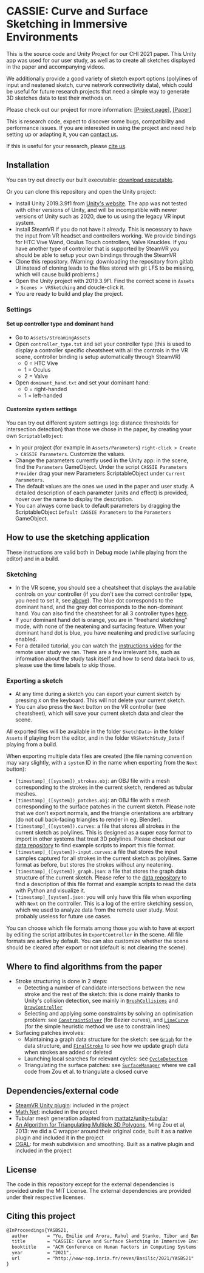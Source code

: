 # CASSIE: Curve and Surface Sketching in Immersive Environments

This is the source code and Unity Project for our CHI 2021 paper. This Unity app was used for our user study, as well as to create all sketches displayed in the paper and accompanying videos.

We additionally provide a good variety of sketch export options (polylines of input and neatened sketch, curve network connectivity data), which could be useful for future research projects that need a simple way to generate 3D sketches data to test their methods on.

Please check out our project for more information: [[Project page]](https://em-yu.github.io/research/cassie/), [[Paper]](http://www-sop.inria.fr/reves/Basilic/2021/YASBS21/CASSIE_author_version.pdf)

This is research code, expect to discover some bugs, compatibility and performance issues. If you are interested in using the project and need help setting up or adapting it, you can [contact us](mailto:emilie.yu@inria.fr).

If this is useful for your research, please [cite us](#citing-this-project).

## Installation

You can try out directly our built executable: [download executable](https://ns.inria.fr/d3/CASSIE/CASSIE-build-2021-05-02.zip).

Or you can clone this repository and open the Unity project:

* Install Unity 2019.3.9f1 from [Unity's website](https://unity3d.com/fr/get-unity/download/archive). The app was not tested with other versions of Unity, and will be incompatible with newer versions of Unity such as 2020, due to us using the legacy VR input system.
* Install SteamVR if you do not have it already. This is necessary to have the input from VR headset and controllers working. We provide bindings for HTC Vive Wand, Oculus Touch controllers, Valve Knuckles. If you have another type of controller that is supported by SteamVR you should be able to setup your own bindings through the SteamVR 
* Clone this repository. (Warning: downloading the repository from gitlab UI instead of cloning leads to the files stored with git LFS to be missing, which will cause build problems.)
* Open the Unity project with 2019.3.9f1. Find the correct scene in `Assets > Scenes > VRSketching` and doucle-click it.
* You are ready to build and play the project.

### Settings

#### Set up controller type and dominant hand

* Go to `Assets/StreamingAssets`
* Open `controller_type.txt` and set your controller type (this is used to display a controller specific cheatsheet with all the controls in the VR scene, controller binding is setup automatically through SteamVR)
  * 0 = HTC Vive
  * 1 = Oculus
  * 2 = Valve
* Open `dominant_hand.txt` and set your dominant hand:
  * 0 = right-handed
  * 1 = left-handed

#### Customize system settings

You can try out different system settings (eg: distance thresholds for intersection detection) than those we chose in the paper, by creating your own `ScriptableObject`:

* In your project (for example in `Assets/Parameters`) `right-click > Create > CASSIE Parameters`. Customize the values.
* Change the parameters currently used in the Unity app: in the scene, find the `Parameters` GameObject. Under the script `CASSIE Parameters Provider` drag your new Parameters ScriptableObject under `Current Parameters`.
* The default values are the ones we used in the paper and user study. A detailed description of each parameter (units and effect) is provided, hover over the name to display the description.
* You can always come back to default parameters by dragging the ScriptableObject `Default CASSIE Parameters` to the `Parameters` GameObject.

## How to use the sketching application

These instructions are valid both in Debug mode (while playing from the editor) and in a build.

### Sketching

* In the VR scene, you should see a cheatsheet that displays the available controls on your controller (if you don't see the correct controller type, you need to set it, see [above](#set-up-controller-type-and-dominant-hand)). The blue dot corresponds to the dominant hand, and the grey dot corresponds to the non-dominant hand. You can also find the cheatsheet for all 3 controller types [here](http://www-sop.inria.fr/members/Emilie.Yu/Controllers-cheatseet.pdf).
* If your dominant hand dot is orange, you are in "freehand sketching" mode, with none of the neatening and surfacing feature. When your dominant hand dot is blue, you have neatening and predictive surfacing enabled.
* For a detailed tutorial, you can watch the [instructions video](https://youtu.be/Z2JEOQJK8cg) for the remote user study we ran. There are a few irrelevant bits, such as information about the study task itself and how to send data back to us, please use the time labels to skip those.

### Exporting a sketch

* At any time during a sketch you can export your current sketch by pressing `X` on the keyboard. This will not delete your current sketch.
* You can also press the `Next` button on the VR controller (see cheatsheet), which will save your current sketch data and clear the scene.

All exported files will be available in the folder `SketchData~` in the folder `Assets` if playing from the editor, and in the folder `VRSketchStudy_Data` if playing from a build.

When exporting multiple data files are created (the file naming convention may vary slightly, with a `system` ID in the name when exporting from the `Next` button):

* `[timestamp]_([system])_strokes.obj`: an OBJ file with a mesh corresponding to the strokes in the current sketch, rendered as tubular meshes.
* `[timestamp]_([system])_patches.obj`: an OBJ file with a mesh corresponding to the surface patches in the current sketch. Please note that we don't export normals, and the triangle orientations are arbitrary (do not cull back-facing triangles to render in eg. Blender).
* `[timestamp]_([system]).curves`: a file that stores all strokes in the current sketch as polylines. This is designed as a super easy format to import in other systems that treat 3D polylines. Please checkout our [data repository](https://gitlab.inria.fr/D3/cassie-data) to find example scripts to import this file format.
* `[timestamp]_([system])-input.curves`: a file that stores the input samples captured for all strokes in the current sketch as polylines. Same format as before, but stores the strokes without any neatening.
* `[timestamp]_([system])_graph.json`: a file that stores the graph data structure of the current sketch. Please refer to the [data repository](https://gitlab.inria.fr/D3/cassie-data) to find a description of this file format and example scripts to read the data with Python and visualize it.
* `[timestamp]_[system].json`: you will only have this file when exporting with `Next` on the controller. This is a log of the entire sketching session, which we used to analyze data from the remote user study. Most probably useless for future use cases.

You can choose which file formats among those you wish to have at export by editing the script attributes in `ExportController` in the scene. All file formats are active by default. You can also customize whether the scene should be cleared after export or not (default is: not clearing the scene).

## Where to find algorithms from the paper

* Stroke structuring is done in 2 steps:
  * Detecting a number of candidate intersections between the new stroke and the rest of the sketch: this is done mainly thanks to Unity's collision detection, see mainly in [`BrushCollisions`](/Assets/Scripts/Select/BrushCollisions.cs) and [`DrawController`](/Assets/Scripts/Create/Sketch/DrawController.cs#L258) 
  * Selecting and applying some constraints by solving an optimisation problem: see [`ConstraintSolver`](/Assets/Scripts/Create/Sketch/Beautify/ConstraintSolver.cs) (for Bezier curves), and [`LineCurve`](/Assets/Scripts/Curves/LineCurve.cs#L117) (for the simple heuristic method we use to constrain lines)
* Surfacing patches involves:
  * Maintaining a graph data structure for the sketch: see [`Graph`](/Assets/Scripts/Data/Graph/Graph.cs) for the data structure, and [`FinalStroke`](/Assets/Scripts/Data/Strokes/FinalStroke.cs) to see how we update graph data when strokes are added or deleted
  * Launching local searches for relevant cycles: see [`CycleDetection`](/Assets/Scripts/Data/Graph/CycleDetection.cs)
  * Triangulating the surface patches: see [`SurfaceManager`](/Assets/Scripts/Create/Surface/SurfaceManager.cs#L166) where we call code from Zou et al. to triangulate a closed curve

## Dependencies/external code

* [SteamVR Unity plugin](https://assetstore.unity.com/packages/tools/integration/steamvr-plugin-32647): included in the project
* [Math.Net](https://numerics.mathdotnet.com/): included in the project
* Tubular mesh generation adapted from [mattatz/unity-tubular](mattatz/unity-tubular)
* [An Algorithm for Triangulating Multiple 3D Polygons](https://www.cse.wustl.edu/~taoju/zoum/projects/TriMultPoly/index.html), Ming Zou et al, 2013: we did a C wrapper around their original code, built it as a native plugin and included it in the project
* [CGAL](https://www.cgal.org/): for mesh subdivision and smoothing. Built as a native plugin and included in the project

## License

The code in this repository except for the external dependencies is provided under the MIT License. The external dependencies are provided under their respective licenses.

## Citing this project

```latex
@InProceedings{YASBS21,
  author       = "Yu, Emilie and Arora, Rahul and Stanko, Tibor and Bærentzen, J. Andreas and Singh, Karan and Bousseau, Adrien",
  title        = "CASSIE: Curve and Surface Sketching in Immersive Environments",
  booktitle    = "ACM Conference on Human Factors in Computing Systems (CHI)",
  year         = "2021",
  url          = "http://www-sop.inria.fr/reves/Basilic/2021/YASBS21"
}
```

